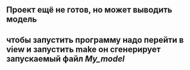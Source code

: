 ## Проект ещё не готов, но может выводить модель

## чтобы запустить программу надо перейти в view и запустить make он сгенерирует запускаемый файл *My_model*